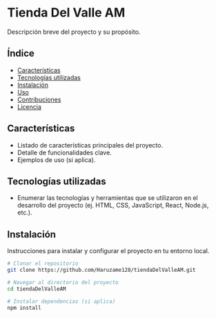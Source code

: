 # Tienda Del Valle AM

Descripción breve del proyecto y su propósito.

## Índice

- [Características](#características)
- [Tecnologías utilizadas](#tecnologías-utilizadas)
- [Instalación](#instalación)
- [Uso](#uso)
- [Contribuciones](#contribuciones)
- [Licencia](#licencia)

## Características

- Listado de características principales del proyecto.
- Detalle de funcionalidades clave.
- Ejemplos de uso (si aplica).

## Tecnologías utilizadas

- Enumerar las tecnologías y herramientas que se utilizaron en el desarrollo del proyecto (ej. HTML, CSS, JavaScript, React, Node.js, etc.).

## Instalación

Instrucciones para instalar y configurar el proyecto en tu entorno local.

```bash
# Clonar el repositorio
git clone https://github.com/Haruzame128/tiendaDelValleAM.git

# Navegar al directorio del proyecto
cd tiendaDelValleAM

# Instalar dependencias (si aplica)
npm install
